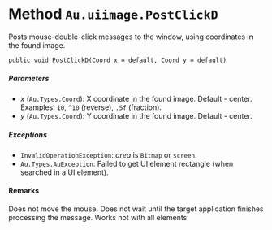 # Method `Au.uiimage.PostClickD`

Posts mouse-double-click messages to the window, using coordinates in the found image.

```
public void PostClickD(Coord x = default, Coord y = default)
```

##### Parameters

- *x*  (`Au.Types.Coord`):
    X coordinate in the found image. Default - center. Examples: `10`, `^10` (reverse), `.5f` (fraction).
- *y*  (`Au.Types.Coord`):
    Y coordinate in the found image. Default - center.

##### Exceptions

- `InvalidOperationException`:
    *area* is `Bitmap` or `screen`.
- `Au.Types.AuException`:
    Failed to get UI element rectangle (when searched in a UI element).

#### Remarks

Does not move the mouse. Does not wait until the target application finishes processing the message. Works not with all elements.